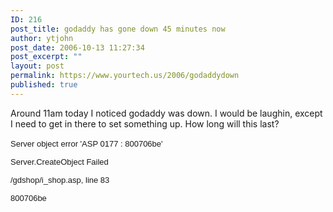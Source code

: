 ```yaml
---
ID: 216
post_title: godaddy has gone down 45 minutes now
author: ytjohn
post_date: 2006-10-13 11:27:34
post_excerpt: ""
layout: post
permalink: https://www.yourtech.us/2006/godaddydown
published: true
---
```

Around 11am today I noticed godaddy was down.  I would be laughin, except I need to get in there to set something up.  How long will this last?

<font size="2" face="Arial">Server object</font> <font size="2" face="Arial">error 'ASP 0177 : 800706be'</font>

<font size="2" face="Arial">Server.CreateObject Failed</font>

<font size="2" face="Arial">/gdshop/i_shop.asp</font><font size="2" face="Arial">, line 83</font>

<font size="2" face="Arial">800706be </font>